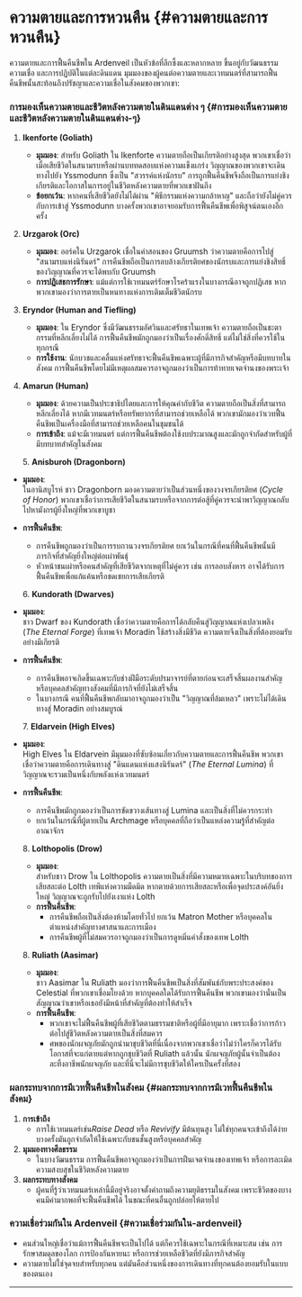 # ความตายและการหวนคืน {#ความตายและการหวนคืน}

ความตายและการฟื้นคืนชีพใน Ardenveil เป็นหัวข้อที่ลึกซึ้งและหลากหลาย ขึ้นอยู่กับวัฒนธรรม ความเชื่อ และการปฏิบัติในแต่ละดินแดน มุมมองของผู้คนต่อความตายและเวทมนตร์ที่สามารถฟื้นคืนชีพนั้นสะท้อนถึงปรัชญาและความเชื่อในสังคมของพวกเขา:

### **การมองเห็นความตายและชีวิตหลังความตายในดินแดนต่าง ๆ** {#การมองเห็นความตายและชีวิตหลังความตายในดินแดนต่าง-ๆ}

1. **Ikenforte (Goliath)**  
   * **มุมมอง**: สำหรับ Goliath ใน Ikenforte ความตายถือเป็นเกียรติอย่างสูงสุด พวกเขาเชื่อว่าเมื่อเสียชีวิตในสนามรบหรือผ่านบททดสอบแห่งความแข็งแกร่ง วิญญาณของพวกเขาจะเดินทางไปยัง Yssmodunn ซึ่งเป็น "สวรรค์แห่งนักรบ" การถูกฟื้นคืนชีพจึงถือเป็นการแย่งชิงเกียรติและโอกาสในการอยู่ในชีวิตหลังความตายที่พวกเขาฝันถึง  
   * **ข้อยกเว้น**: หากคนที่เสียชีวิตยังไม่ได้ผ่าน "พิธีกรรมแห่งความกล้าหาญ" และถือว่ายังไม่คู่ควรกับการเข้าสู่ Yssmodunn บางครั้งพวกเขาอาจยอมรับการฟื้นคืนชีพเพื่อพิสูจน์ตนเองอีกครั้ง  
2. **Urzgarok (Orc)**  
   * **มุมมอง**: ออร์คใน Urzgarok เชื่อในคำสอนของ Gruumsh ว่าความตายคือการไปสู่ "สนามรบแห่งนิรันดร์" การคืนชีพถือเป็นการลบล้างเกียรติยศของนักรบและการแย่งชิงสิทธิ์ของวิญญาณที่ควรจะได้พบกับ Gruumsh  
   * **การปฏิเสธการรักษา**: แม้แต่การใช้เวทมนตร์รักษาโรคร้าแรงในบางกรณีอาจถูกปฏิเสธ หากพวกเขามองว่าการตายเป็นหนทางแห่งการเติมเต็มชีวิตนักรบ  
3. **Eryndor (Human and Tiefling)**  
   * **มุมมอง**: ใน Eryndor ซึ่งมีวัฒนธรรมอัศวินและศรัทธาในเทพเจ้า ความตายถือเป็นชะตากรรมที่หลีกเลี่ยงไม่ได้ การฟื้นคืนชีพมักถูกมองว่าเป็นเรื่องศักดิ์สิทธิ์ แต่ไม่ใช่สิ่งที่ควรใช้ในทุกกรณี  
   * **การใช้งาน**: นักบวชและคลื่นแห่งศรัทธาจะฟื้นคืนชีพเฉพาะผู้ที่มีภารกิจสำคัญหรือมีบทบาทในสังคม การฟื้นคืนชีพโดยไม่มีเหตุผลสมควรอาจถูกมองว่าเป็นการท้าทายเจตจำนงของพระเจ้า  
4. **Amarun (Human)**  
   * **มุมมอง**: ด้วยความเป็นประชาธิปไตยและการให้คุณค่ากับชีวิต ความตายถือเป็นสิ่งที่สามารถหลีกเลี่ยงได้ หากมีเวทมนตร์หรือทรัพยากรที่สามารถช่วยเหลือได้ พวกเขามักมองว่าเวทฟื้นคืนชีพเป็นเครื่องมือที่สามารถช่วยเหลือคนในชุมชนได้  
   * **การเข้าถึง**: แม้จะมีเวทมนตร์ แต่การฟื้นคืนชีพต้องใช้งบประมาณสูงและมักถูกจำกัดสำหรับผู้ที่มีบทบาทสำคัญในสังคม

   5\. **Anisburoh (Dragonborn)**

* **มุมมอง**:  
  ในอานิสบูโรห์ ชาว Dragonborn มองความตายว่าเป็นส่วนหนึ่งของวงจรเกียรติยศ (*Cycle of Honor*) พวกเขาเชื่อว่าการเสียชีวิตในสนามรบหรือจากการต่อสู้ที่คู่ควรจะนำพาวิญญาณกลับไปหามังกรผู้ยิ่งใหญ่ที่พวกเขาบูชา  
* **การฟื้นคืนชีพ**:  
  * การคืนชีพถูกมองว่าเป็นการรบกวนวงจรเกียรติยศ ยกเว้นในกรณีที่คนที่ฟื้นคืนชีพนั้นมีภารกิจที่สำคัญยิ่งใหญ่ต่อเผ่าพันธุ์  
  * หัวหน้าชนเผ่าหรือคนสำคัญที่เสียชีวิตจากเหตุที่ไม่คู่ควร เช่น การลอบสังหาร อาจได้รับการฟื้นคืนชีพเพื่อแก้แค้นหรือชดเชยการเสียเกียรติ

  6\. **Kundorath (Dwarves)**

* **มุมมอง**:  
  ชาว Dwarf ของ Kundorath เชื่อว่าความตายคือการได้กลับคืนสู่วิญญาณแห่งเปลวเพลิง (*The Eternal Forge*) ที่เทพเจ้า Moradin ใช้สร้างสิ่งมีชีวิต ความตายจึงเป็นสิ่งที่ต้องยอมรับอย่างมีเกียรติ  
* **การฟื้นคืนชีพ**:  
  * การคืนชีพอาจเกิดขึ้นเฉพาะกับช่างฝีมือระดับปรมาจารย์ที่ตายก่อนจะเสร็จสิ้นผลงานสำคัญ หรือบุคคลสำคัญทางสังคมที่มีภารกิจที่ยังไม่เสร็จสิ้น  
  * ในบางกรณี คนที่ฟื้นคืนชีพกลับมาอาจถูกมองว่าเป็น "วิญญาณที่ล้มเหลว" เพราะไม่ได้เดินทางสู่ Moradin อย่างสมบูรณ์

  7\. **Eldarvein (High Elves)**

* **มุมมอง**:  
  High Elves ใน Eldarvein มีมุมมองที่ซับซ้อนเกี่ยวกับความตายและการฟื้นคืนชีพ พวกเขาเชื่อว่าความตายคือการเดินทางสู่ "ดินแดนแห่งแสงนิรันดร์" (*The Eternal Lumina*) ที่วิญญาณจะรวมเป็นหนึ่งกับพลังแห่งเวทมนตร์  
* **การฟื้นคืนชีพ**:  
  * การคืนชีพมักถูกมองว่าเป็นการขัดขวางเส้นทางสู่ Lumina และเป็นสิ่งที่ไม่ควรกระทำ  
  * ยกเว้นในกรณีที่ผู้ตายเป็น Archmage หรือบุคคลที่ถือว่าเป็นแหล่งความรู้ที่สำคัญต่ออาณาจักร

  8\. **Lolthopolis (Drow)**

  * **มุมมอง**:  
    สำหรับชาว Drow ใน Lolthopolis ความตายเป็นสิ่งที่มีความหมายเฉพาะในบริบทของการเสียสละต่อ Lolth เทพีแห่งความมืดมิด หากตายด้วยการเสียสละหรือเพื่อจุดประสงค์อันยิ่งใหญ่ วิญญาณจะถูกรับไปยังเงาแห่ง Lolth  
  * **การฟื้นคืนชีพ**:  
    * การคืนชีพถือเป็นสิ่งต้องห้ามโดยทั่วไป ยกเว้น Matron Mother หรือบุคคลในตำแหน่งสำคัญทางศาสนาและการเมือง  
    * การคืนชีพผู้ที่ไม่สมควรอาจถูกมองว่าเป็นการดูหมิ่นคำสั่งของเทพ Lolth

  8\. **Ruliath (Aasimar)**

  * **มุมมอง**:  
    ชาว Aasimar ใน Ruliath มองว่าการฟื้นคืนชีพเป็นสิ่งที่สัมพันธ์กับพระประสงค์ของ Celestial ที่พวกเขาเชื่อมโยงด้วย หากบุคคลใดได้รับการฟื้นคืนชีพ พวกเขามองว่านั่นเป็นสัญญาณว่าเขาหรือเธอยังมีหน้าที่สำคัญที่ต้องทำให้สำเร็จ  
  * **การฟื้นคืนชีพ**:  
    * พวกเขาจะไม่ฟื้นคืนชีพผู้ที่เสียชีวิตตามธรรมชาติหรือผู้ที่มีอายุมาก เพราะเชื่อว่าการก้าวต่อไปสู่ชีวิตหลังความตายเป็นสิ่งที่สมควร  
    * ศพของนักผจญภัยมักถูกนำมาชุบชีวิตที่นี่เนื่องจากพวกเขาเชื่อว่าไม่ว่าใครก็ควรได้รับโอกาสที่จะแก่ตายแต่หากถูกชุบชีวิตที่ Ruliath แล้วนั้น นักผจญภัยผู้นั้นจำเป็นต้องละทิ้งอาชีพนักผจญภัย และที่นี่จะไม่มีการชุบชีวิตให้ใครเป็นครั้งที่สอง

### **ผลกระทบจากการมีเวทฟื้นคืนชีพในสังคม** {#ผลกระทบจากการมีเวทฟื้นคืนชีพในสังคม}

1. **การเข้าถึง**  
   * การใช้เวทมนตร์เช่น*Raise Dead* หรือ *Revivify* มีต้นทุนสูง ไม่ใช่ทุกคนจะเข้าถึงได้ง่าย บางครั้งมันถูกจำกัดให้ใช้เฉพาะกับชนชั้นสูงหรือบุคคลสำคัญ  
2. **มุมมองทางศีลธรรม**  
   * ในบางวัฒนธรรม การฟื้นคืนชีพอาจถูกมองว่าเป็นการฝืนเจตจำนงของเทพเจ้า หรือการละเมิดความสงบสุขในชีวิตหลังความตาย  
3. **ผลกระทบทางสังคม**  
   * ผู้คนที่รู้ว่าเวทมนตร์เหล่านี้มีอยู่จริงอาจตั้งคำถามถึงความยุติธรรมในสังคม เพราะชีวิตของบางคนมีค่ามากพอที่จะฟื้นคืนชีพได้ ในขณะที่คนอื่นถูกปล่อยให้ตายไป

### **ความเชื่อร่วมกันใน Ardenveil** {#ความเชื่อร่วมกันใน-ardenveil}

* คนส่วนใหญ่เชื่อว่าแม้การฟื้นคืนชีพจะเป็นไปได้ แต่ก็ควรใช้เฉพาะในกรณีที่เหมาะสม เช่น การรักษาสมดุลของโลก การป้องกันหายนะ หรือการช่วยเหลือชีวิตที่ยังมีภารกิจสำคัญ  
* ความตายไม่ใช่จุดจบสำหรับทุกคน แต่มันคือส่วนหนึ่งของการเดินทางที่ทุกคนต้องยอมรับในแบบของตนเอง

---
